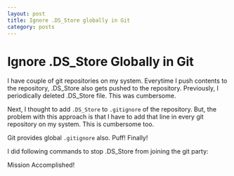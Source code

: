 ```yaml
---
layout: post
title: Ignore .DS_Store globally in Git
category: posts
---
```


# Ignore .DS\_Store Globally in Git

I have couple of git repositories on my system. Everytime I push contents to the repository, .DS\_Store also gets pushed to the repository. Previously, I periodically deleted .DS\_Store file. This was cumbersome.

Next, I thought to add `.DS_Store` to `.gitignore` of the repository. But, the problem with this approach is that I have to add that line in every git repository on my system. This is cumbersome too.

Git provides global `.gitignore` also. Puff! Finally!

I did following commands to stop .DS\_Store from joining the git party:

Mission Accomplished!

